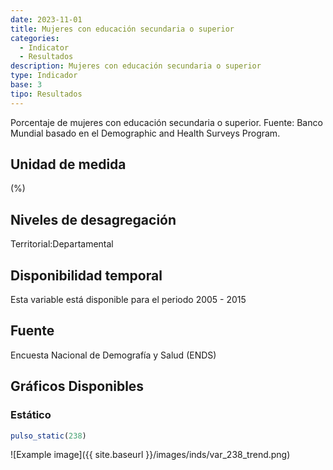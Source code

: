 ```yaml
---
date: 2023-11-01
title: Mujeres con educación secundaria o superior
categories:
  - Indicator
  - Resultados
description: Mujeres con educación secundaria o superior
type: Indicador
base: 3
tipo: Resultados
--- 
```


Porcentaje de mujeres con educación secundaria o superior.
Fuente: Banco Mundial basado en el Demographic and Health Surveys Program.

## Unidad de medida
(%)

## Niveles de desagregación
Territorial:Departamental

## Disponibilidad temporal
Esta variable está disponible para el periodo 2005 - 2015

## Fuente
Encuesta Nacional de Demografía y Salud (ENDS)

## Gráficos Disponibles

### Estático

``` R
pulso_static(238)
```

![Example image]({{ site.baseurl }}/images/inds/var_238_trend.png)